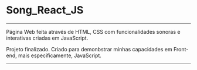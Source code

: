 # Song_React_JS

****************************************************************************************************************************************************************************************
Página Web feita através de HTML, CSS com funcionalidades sonoras e interativas criadas em JavaScript.

Projeto finalizado. Criado para demonbstrar minhas capacidades em Front-end, mais especificamente, JavaScript.
****************************************************************************************************************************************************************************************

